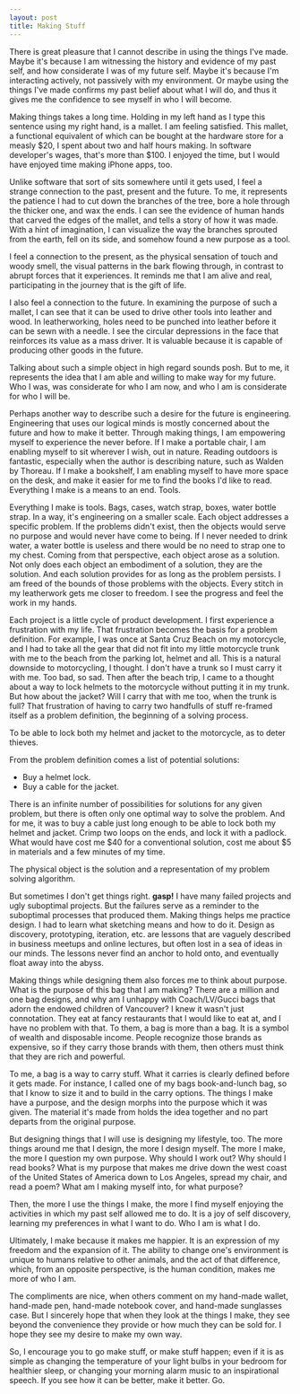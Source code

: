 ```yaml
---
layout: post
title: Making Stuff
---
```



There is great pleasure that I cannot describe in using the things I've made. Maybe it's because I am witnessing the history and evidence of my past self, and how considerate I was of my future self. Maybe it's because I'm interacting actively, not passively with my environment. Or maybe using the things I've made confirms my past belief about what I will do, and thus it gives me the confidence to see myself in who I will become.

Making things takes a long time. Holding in my left hand as I type this sentence using my right hand, is a mallet. I am feeling satisfied. This mallet, a functional equivalent of which can be bought at the hardware store for a measly $20, I spent about two and half hours making. In software developer's wages, that's more than $100. I enjoyed the time, but I would have enjoyed time making iPhone apps, too. 

Unlike software that sort of sits somewhere until it gets used, I feel a strange connection to the past, present and the future. To me, it represents the patience I had to cut down the branches of the tree, bore a hole through the thicker one, and wax the ends. I can see the evidence of human hands that carved the edges of the mallet, and tells a story of how it was made. With a hint of imagination, I can visualize the way the branches sprouted from the earth, fell on its side, and somehow found a new purpose as a tool. 

I feel a connection to the present, as the physical sensation of touch and woody smell, the visual patterns in the bark flowing through, in contrast to abrupt forces that it experiences. It reminds me that I am alive and real, participating in the journey that is the gift of life. 

I also feel a connection to the future. In examining the purpose of such a mallet, I can see that it can be used to drive other tools into leather and wood. In leatherworking, holes need to be punched into leather before it can be sewn with a needle. I see the circular depressions in the face that reinforces its value as a mass driver. It is valuable because it is capable of producing other goods in the future. 

Talking about such a simple object in high regard sounds posh. But to me, it represents the idea that I am able and willing to make way for my future. Who I was, was considerate for who I am now, and who I am is considerate for who I will be. 

Perhaps another way to describe such a desire for the future is engineering. Engineering that uses our logical minds is mostly concerned about the future and how to make it better. Through making things, I am empowering myself to experience the never before. If I make a portable chair, I am enabling myself to sit wherever I wish, out in nature. Reading outdoors is fantastic, especially when the author is describing nature, such as Walden by Thoreau. If I make a bookshelf, I am enabling myself to have more space on the desk, and make it easier for me to find the books I'd like to read. Everything I make is a means to an end. Tools. 

Everything I make is tools. Bags, cases, watch strap, boxes, water bottle strap. In a way, it's engineering on a smaller scale. Each object addresses a specific problem. If the problems didn't exist, then the objects would serve no purpose and would never have come to being. If I never needed to drink water, a water bottle is useless and there would be no need to strap one to my chest. Coming from that perspective, each object arose as a solution. Not only does each object an embodiment of a solution, they are the solution. And each solution provides for as long as the problem persists. I am freed of the bounds of those problems with the objects. Every stitch in my leatherwork gets me closer to freedom. I see the progress and feel the work in my hands.

Each project is a little cycle of product development. I first experience a frustration with my life. That frustration becomes the basis for a problem definition. For example, I was once at Santa Cruz Beach on my motorcycle, and I had to take all the gear that did not fit into my little motorcycle trunk with me to the beach from the parking lot, helmet and all. This is a natural downside to motorcycling, I thought. I don't have a trunk so I must carry it with me. Too bad, so sad. Then after the beach trip, I came to a thought about a way to lock helmets to the motorcycle without putting it in my trunk. But how about the jacket? Will I carry that with me too, when the trunk is full? That frustration of having to carry two handfulls of stuff re-framed itself as a problem definition, the beginning of a solving process. 

To be able to lock both my helmet and jacket to the motorcycle, as to deter thieves. 

From the problem definition comes a list of potential solutions:

* Buy a helmet lock.
* Buy a cable for the jacket.

There is an infinite number of possibilities for solutions for any given problem, but there is often only one optimal way to solve the problem. And for me, it was to buy a cable just long enough to be able to lock both my helmet and jacket. Crimp two loops on the ends, and lock it with a padlock. What would have cost me $40 for a conventional solution, cost me about $5 in materials and a few minutes of my time. 

The physical object is the solution and a representation of my problem solving algorithm. 

But sometimes I don't get things right. __gasp!__ I have many failed projects and ugly suboptimal projects. But the failures serve as a reminder to the suboptimal processes that produced them. Making things helps me practice design. I had to learn what sketching means and how to do it. Design as discovery, prototyping, iteration, etc. are lessons that are vaguely described in business meetups and online lectures, but often lost in a sea of ideas in our minds. The lessons never find an anchor to hold onto, and eventually float away into the abyss. 

Making things while designing them also forces me to think about purpose. What is the purpose of this bag that I am making? There are a million and one bag designs, and why am I unhappy with Coach/LV/Gucci bags that adorn the endowed children of Vancouver? I knew it wasn't just connotation. They eat at fancy restaurants that I would like to eat at, and I have no problem with that. To them, a bag is more than a bag. It is a symbol of wealth and disposable income. People recognize those brands as expensive, so if they carry those brands with them, then others must think that they are rich and powerful. 

To me, a bag is a way to carry stuff. What it carries is clearly defined before it gets made. For instance, I called one of my bags book-and-lunch bag, so that I know to size it and to build in the carry options. The things I make have a purpose, and the design morphs into the purpose which it was given. The material it's made from holds the idea together and no part departs from the original purpose.

But designing things that I will use is designing my lifestyle, too. The more things around me that I design, the more I design myself. The more I make, the more I question my own purpose. Why should I work out? Why should I read books? What is my purpose that makes me drive down the west coast of the United States of America down to Los Angeles, spread my chair, and read a poem? What am I making myself into, for what purpose?

Then, the more I use the things I make, the more I find myself enjoying the activities in which my past self allowed me to do. It is a joy of self discovery, learning my preferences in what I want to do. Who I am is what I do.

Ultimately, I make because it makes me happier. It is an expression of my freedom and the expansion of it. The ability to change one's environment is unique to humans relative to other animals, and the act of that difference, which, from an opposite perspective, is the human condition, makes me more of who I am. 

The compliments are nice, when others comment on my hand-made wallet, hand-made pen, hand-made notebook cover, and hand-made sunglasses case. But I sincerely hope that when they look at the things I make, they see beyond the convenience they provide or how much they can be sold for. I hope they see my desire to make my own way. 

So, I encourage you to go make stuff, or make stuff happen; even if it is as simple as changing the temperature of your light bulbs in your bedroom for healthier sleep, or changing your morning alarm music to an inspirational speech. If you see how it can be better, make it better. Go.








